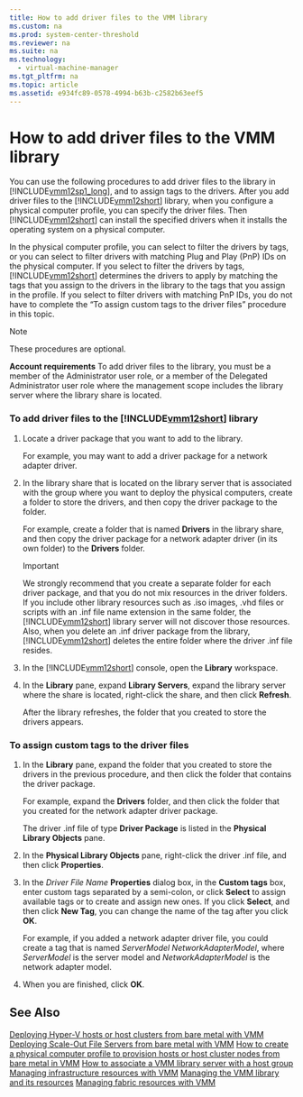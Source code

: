 ```yaml
---
title: How to add driver files to the VMM library
ms.custom: na
ms.prod: system-center-threshold
ms.reviewer: na
ms.suite: na
ms.technology: 
  - virtual-machine-manager
ms.tgt_pltfrm: na
ms.topic: article
ms.assetid: e934fc89-0578-4994-b63b-c2582b63eef5
---
```

# How to add driver files to the VMM library
You can use the following procedures to add driver files to the library in [!INCLUDE[vmm12sp1_long](../Token/vmm12sp1_long_md.md)], and to assign tags to the drivers. After you add driver files to the [!INCLUDE[vmm12short](../Token/vmm12short_md.md)] library, when you configure a physical computer profile, you can specify the driver files. Then [!INCLUDE[vmm12short](../Token/vmm12short_md.md)] can install the specified drivers when it installs the operating system on a physical computer.

In the physical computer profile, you can select to filter the drivers by tags, or you can select to filter drivers with matching Plug and Play \(PnP\) IDs on the physical computer. If you select to filter the drivers by tags, [!INCLUDE[vmm12short](../Token/vmm12short_md.md)] determines the drivers to apply by matching the tags that you assign to the drivers in the library to the tags that you assign in the profile. If you select to filter drivers with matching PnP IDs, you do not have to complete the “To assign custom tags to the driver files” procedure in this topic.

> [!NOTE]
> These procedures are optional.

**Account requirements** To add driver files to the library, you must be a member of the Administrator user role, or a member of the Delegated Administrator user role where the management scope includes the library server where the library share is located.

### To add driver files to the [!INCLUDE[vmm12short](../Token/vmm12short_md.md)] library

1.  Locate a driver package that you want to add to the library.

    For example, you may want to add a driver package for a network adapter driver.

2.  In the library share that is located on the library server that is associated with the group where you want to deploy the physical computers, create a folder to store the drivers, and then copy the driver package to the folder.

    For example, create a folder that is named **Drivers** in the library share, and then copy the driver package for a network adapter driver \(in its own folder\) to the **Drivers** folder.

    > [!IMPORTANT]
    > We strongly recommend that you create a separate folder for each driver package, and that you do not mix resources in the driver folders. If you include other library resources such as .iso images, .vhd files or scripts with an .inf file name extension in the same folder, the [!INCLUDE[vmm12short](../Token/vmm12short_md.md)] library server will not discover those resources. Also, when you delete an .inf driver package from the library, [!INCLUDE[vmm12short](../Token/vmm12short_md.md)] deletes the entire folder where the driver .inf file resides.

3.  In the [!INCLUDE[vmm12short](../Token/vmm12short_md.md)] console, open the **Library** workspace.

4.  In the **Library** pane, expand **Library Servers**, expand the library server where the share is located, right\-click the share, and then click **Refresh**.

    After the library refreshes, the folder that you created to store the drivers appears.

### To assign custom tags to the driver files

1.  In the **Library** pane, expand the folder that you created to store the drivers in the previous procedure, and then click the folder that contains the driver package.

    For example, expand the **Drivers** folder, and then click the folder that you created for the network adapter driver package.

    The driver .inf file of type **Driver Package** is listed in the **Physical Library Objects** pane.

2.  In the **Physical Library Objects** pane, right\-click the driver .inf file, and then click **Properties**.

3.  In the *Driver File Name* **Properties** dialog box, in the **Custom tags** box, enter custom tags separated by a semi\-colon, or click **Select** to assign available tags or to create and assign new ones. If you click **Select**, and then click **New Tag**, you can change the name of the tag after you click **OK**.

    For example, if you added a network adapter driver file, you could create a tag that is named *ServerModel* *NetworkAdapterModel*, where *ServerModel* is the server model and *NetworkAdapterModel* is the network adapter model.

4.  When you are finished, click **OK**.

## See Also
[Deploying Hyper-V hosts or host clusters from bare metal with VMM](../Topic/Deploying-Hyper-V-hosts-or-host-clusters-from-bare-metal-with-VMM.md)
[Deploying Scale-Out File Servers from bare metal with VMM](../Topic/Deploying-Scale-Out-File-Servers-from-bare-metal-with-VMM.md)
[How to create a physical computer profile to provision hosts or host cluster nodes from bare metal in VMM](../Topic/How-to-create-a-physical-computer-profile-to-provision-hosts-or-host-cluster-nodes-from-bare-metal-in-VMM.md)
[How to associate a VMM library server with a host group](../Topic/How-to-associate-a-VMM-library-server-with-a-host-group.md)
[Managing infrastructure resources with VMM](../Topic/Managing-infrastructure-resources-with-VMM.md)
[Managing the VMM library and its resources](../Topic/Managing-the-VMM-library-and-its-resources.md)
[Managing fabric resources with VMM](../Topic/Managing-fabric-resources-with-VMM.md)

